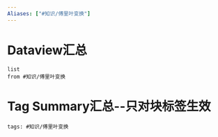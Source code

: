 ```yaml
---
Aliases: ["#知识/傅里叶变换"]
---
```

# Dataview汇总

```dataview
list
from #知识/傅里叶变换
```

# Tag Summary汇总--只对块标签生效

```add-summary
tags: #知识/傅里叶变换
```

